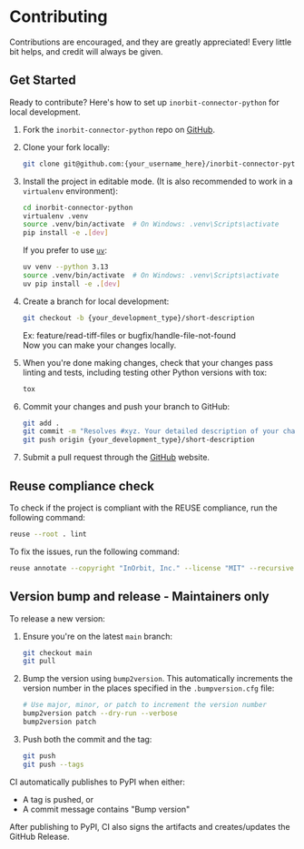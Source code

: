 <!--
SPDX-FileCopyrightText: 2025 InOrbit, Inc.

SPDX-License-Identifier: MIT
-->

# Contributing

Contributions are encouraged, and they are greatly appreciated! Every little bit helps, and credit will always be given.

## Get Started

Ready to contribute? Here's how to set up `inorbit-connector-python` for local development.

1. Fork the `inorbit-connector-python` repo on [GitHub](https://github.com/inorbit-ai/inorbit-connector-python).

2. Clone your fork locally:

   ```bash
   git clone git@github.com:{your_username_here}/inorbit-connector-python.git
   ```

3. Install the project in editable mode. (It is also recommended to work in a `virtualenv` environment):

   ```bash
   cd inorbit-connector-python
   virtualenv .venv
   source .venv/bin/activate  # On Windows: .venv\Scripts\activate
   pip install -e .[dev]
   ```

   If you prefer to use [`uv`](https://github.com/astral-sh/uv):

   ```bash
   uv venv --python 3.13
   source .venv/bin/activate  # On Windows: .venv\Scripts\activate
   uv pip install -e .[dev]
   ```

4. Create a branch for local development:

   ```bash
   git checkout -b {your_development_type}/short-description
   ```

   Ex: feature/read-tiff-files or bugfix/handle-file-not-found<br>
   Now you can make your changes locally.

5. When you're done making changes, check that your changes pass linting and tests, including testing other Python
   versions with tox:

   ```bash
   tox
   ```

6. Commit your changes and push your branch to GitHub:

   ```bash
   git add .
   git commit -m "Resolves #xyz. Your detailed description of your changes."
   git push origin {your_development_type}/short-description
   ```

7. Submit a pull request through the [GitHub](https://github.com/inorbit-ai/inorbit-connector-python/pulls) website.

## Reuse compliance check

To check if the project is compliant with the REUSE compliance, run the following command:

```bash
reuse --root . lint
```

To fix the issues, run the following command:

```bash
reuse annotate --copyright "InOrbit, Inc." --license "MIT" --recursive . --skip-unrecognised
```

## Version bump and release - Maintainers only

To release a new version:

1. Ensure you're on the latest `main` branch:

   ```bash
   git checkout main
   git pull
   ```

2. Bump the version using `bump2version`. This automatically increments the version number in the
   places specified in the `.bumpversion.cfg` file:

   ```bash
   # Use major, minor, or patch to increment the version number
   bump2version patch --dry-run --verbose
   bump2version patch
   ```

3. Push both the commit and the tag:

   ```bash
   git push
   git push --tags
   ```

CI automatically publishes to PyPI when either:

- A tag is pushed, or
- A commit message contains "Bump version"

After publishing to PyPI, CI also signs the artifacts and creates/updates the GitHub Release.
